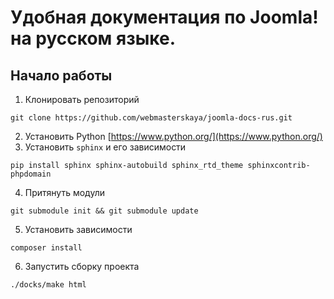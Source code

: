 # Удобная документация по Joomla! на русском языке.

## Начало работы

1. Клонировать репозиторий
```
git clone https://github.com/webmasterskaya/joomla-docs-rus.git
```
2. Установить Python [https://www.python.org/](https://www.python.org/)
3. Установить `sphinx` и его зависимости
```
pip install sphinx sphinx-autobuild sphinx_rtd_theme sphinxcontrib-phpdomain
```
4. Притянуть модули
```
git submodule init && git submodule update
```
5. Установить зависимости
```
composer install
```
6. Запустить сборку проекта
```
./docks/make html
```
